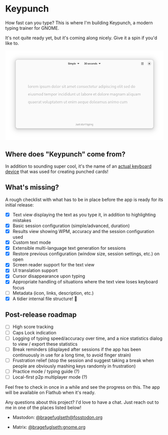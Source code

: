 # Keypunch

How fast can you type? This is where I'm building Keypunch, a modern typing trainer for GNOME.

It's not quite ready yet, but it's coming along nicely. Give it a spin if you'd like to.

![screenshot](/data/screenshots/screenshot-1.png)

## Where does "Keypunch" come from?

In addition to sounding super cool, it's the name of an [actual keyboard device](https://en.wikipedia.org/wiki/Keypunch) that was used for creating punched cards!

## What's missing?

A rough checklist with what has to be in place before the app is ready for its initial release:

- [x] Text view displaying the text as you type it, in addition to highlighting mistakes
- [x] Basic session configuration (simple/advanced, duration)
- [x] Results view showing WPM, accuracy and the session configuration used
- [x] Custom text mode
- [x] Extensible multi-language text generation for sessions
- [x] Restore previous configuration (window size, session settings, etc.) on open
- [x] Screen reader support for the text view
- [x] UI translation support
- [x] Cursor disappearance upon typing
- [x] Appropriate handling of situations where the text view loses keyboard focus
- [ ] Metadata (icon, links, description, etc.)
- [x] A tidier internal file structure! 🙂

## Post-release roadmap

- [ ] High score tracking
- [ ] Caps Lock indication
- [ ] Logging of typing speed/accuracy over time, and a nice statistics dialog to view / export these statistics
- [ ] Break reminders (displayed after sessions if the app has been continuously in use for a long time, to avoid finger strain)
- [ ] Frustration relief (stop the session and suggest taking a break when people are obviously mashing keys randomly in frustration)
- [ ] Practice mode / typing guide (?)
- [ ] Local-first p2p multiplayer mode (?)

Feel free to check in once in a while and see the progress on this. The app will be available on Flathub when it's ready.

Any questions about this project? I'd love to have a chat. Just reach out to me in one of the places listed below!

- Mastodon: [@bragefuglseth@fosstodon.org](https://fosstodon.org/@bragefuglseth)

- Matrix: [@bragefuglseth:gnome.org](https://matrix.to/#/@bragefuglseth:gnome.org)
